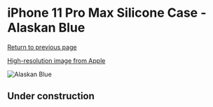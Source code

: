 # iPhone 11 Pro Max Silicone Case - Alaskan Blue

[Return to previous page](/iphone_11)

[High-resolution image from Apple](https://store.storeimages.cdn-apple.com/8756/as-images.apple.com/is/MX032?wid=4500&hei=4500&fmt=png)

<div style="width: 512px"><img src="/almost_uncompressed/MX032.webp" alt="Alaskan Blue"></div>

## Under construction
